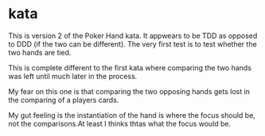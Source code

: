 kata
====

This is version 2 of the Poker Hand kata. It appwears to be TDD as 
opposed to DDD (if the two can be different). The very first test is to 
test whether the two hands are tied.

This is complete different to the first kata where comparing the two 
hands was left until much later in the process.

My fear on this one is that comparing the two opposing hands gets 
lost in the comparing of a players cards.

My gut feeling is the instantiation of the hand is where the focus 
should be, not the comparisons.At least I thinks thtas what the focus 
would be.
